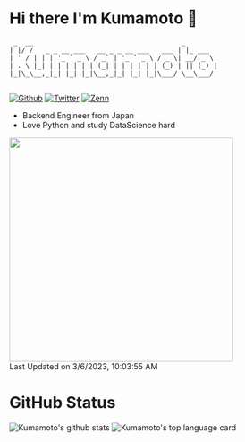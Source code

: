 # Hi there I'm Kumamoto 🐬

```
 _  __                                     _        
| |/ /   _ _ __ ___   __ _ _ __ ___   ___ | |_ ___  
| ' / | | | '_ ` _ \ / _` | '_ ` _ \ / _ \| __/ _ \ 
| . \ |_| | | | | | | (_| | | | | | | (_) | || (_) |
|_|\_\__,_|_| |_| |_|\__,_|_| |_| |_|\___/ \__\___/ 
                                                    
```

[![Github](https://img.shields.io/github/followers/Kumamoto-Hamachi?label=Follow&style=social)](https://github.com/Kumamoto-Hamachi)
[![Twitter](https://img.shields.io/twitter/follow/digitalhimiko?style=social)](https://twitter.com/digitalhimiko)
[![Zenn](https://img.shields.io/badge/Zenn-Kumamoto-lightgrey?style=flat-square&logo=zenn)](https://zenn.dev/kumamoto)

- Backend Engineer from Japan
- Love Python and study DataScience hard

<!--START_SECTION:lapras-card-->
<a href="https://lapras.com/public/kumamoto3" target="_blank" rel="noopener noreferrer"><img src="https://lapras-card-generator.vercel.app/api/svg?e=3.68&b=3.48&i=3.51&b1=%23767676&b2=%23e1e1e1&i1=%23888888&i2=%23cccccc&l=en" width="400" ></a>  
Last Updated on 3/6/2023, 10:03:55 AM
<!--END_SECTION:lapras-card-->

# GitHub Status

![Kumamoto's github stats](https://github-readme-stats.vercel.app/api?username=Kumamoto-Hamachi&count_private=true&show_icons=true&theme=vue)
![Kumamoto's top language card](https://github-readme-stats.vercel.app/api/top-langs/?username=Kumamoto-Hamachi)
